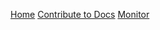 [Home](Home)
[Contribute to Docs](contributing/Contributing_to_documentation)
[Monitor](monitor/ElectricityMonitor)